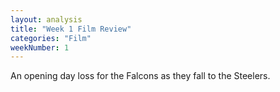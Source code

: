 ```yaml
---
layout: analysis
title: "Week 1 Film Review"
categories: "Film"
weekNumber: 1
---
```


An opening day loss for the Falcons as they fall to the Steelers.
